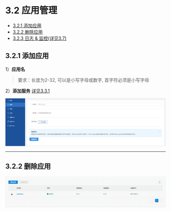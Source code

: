 # 3.2 应用管理
- [3.2.1 添加应用](#jump1)
- [3.2.2 删除应用](#jump2)
- [3.2.3 日志 & 监控(详见3.7)](ri-zhi-jian-kong.md "日志 & 监控(详见3.7)")

## <span id="jump1">3.2.1 添加应用</span>

1）**应用名**
>要求：长度为2-32, 可以是小写字母或数字, 首字符必须是小写字母

2）**添加服务** [详见3.3.1](user-guide/service.md "详见3.3.1")

![添加应用](_figures/user-guide/app-create.png)

***
## <span id="jump2">3.2.2 删除应用</span>

![删除应用](_figures/user-guide/app-delete.gif)
